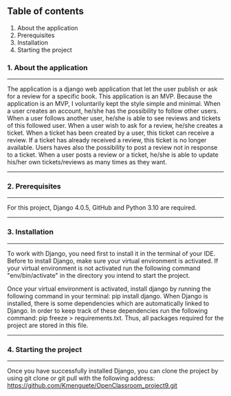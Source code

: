 ## Table of contents
1. About the application
2. Prerequisites
3. Installation
4. Starting the project
### 1. About the application
***
The application is a django web application that let the user publish or
ask for a review for a specific book. This application is an MVP. Because 
the application is an MVP, I voluntarily kept the style simple and minimal.
When a user creates an account, he/she has the possibility to follow other 
users. When a user follows another user, he/she is able to see reviews and
tickets of this followed user. When a user wish to ask for a review, he/she 
creates a ticket. When a ticket has been created by a user, this ticket can 
receive a review. If a ticket has already received a review, this ticket is 
no longer available. Users haves also the possibility to post a review not 
in response to a ticket. When a user posts a review or a ticket, he/she 
is able to update his/her own tickets/reviews as many times as they want.
***
### 2. Prerequisites
***
For this project, Django 4.0.5, GitHub and Python 3.10 are required.
***
### 3. Installation
***
To work with Django, you need first to install it in the terminal of your 
IDE. Before to install Django, make sure your virtual environment is 
activated. If your virtual environment is not activated run the following 
command "env/bin/activate" in the directory you intend to start the 
project. 

Once your virtual environment is activated, install django by running the
following command in your terminal: pip install django. When Django is 
installed, there is some dependencies which are automatically linked to 
Django. In order to keep track of these dependencies run the following 
command: pip freeze > requirements.txt. Thus, all packages required for 
the project are stored in this file.
***
### 4. Starting the project
***
Once you have successfully installed Django, you can clone the project by
using git clone or git pull with the following address: 
https://github.com/Kmenguete/OpenClassroom_project9.git
